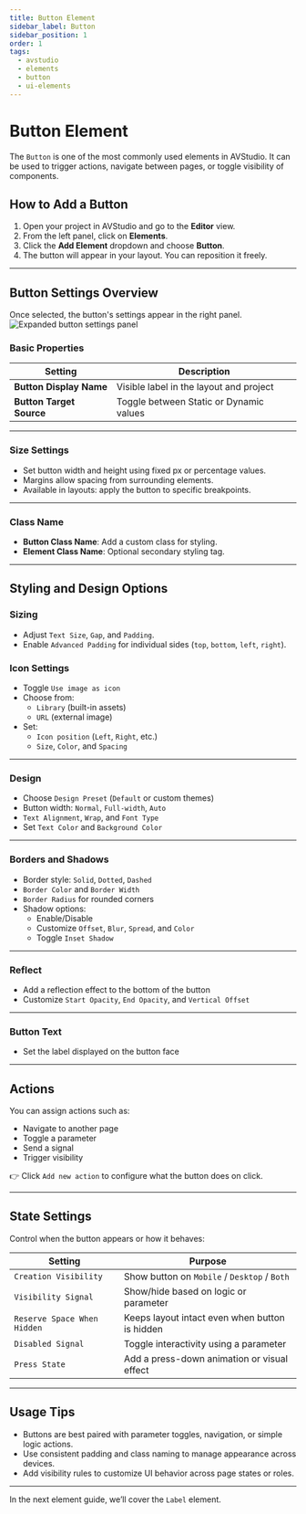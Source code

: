 ```yaml
---
title: Button Element
sidebar_label: Button
sidebar_position: 1
order: 1
tags:
  - avstudio
  - elements
  - button
  - ui-elements
---
```


# Button Element

The `Button` is one of the most commonly used elements in AVStudio. It can be used to trigger actions, navigate between pages, or toggle visibility of components.

## How to Add a Button

1. Open your project in AVStudio and go to the **Editor** view.
2. From the left panel, click on **Elements**.
3. Click the **Add Element** dropdown and choose **Button**.
4. The button will appear in your layout. You can reposition it freely.

---

## Button Settings Overview

Once selected, the button's settings appear in the right panel.
![Expanded button settings panel](./img/4-4-5-1-button-settings-panel.png)


### Basic Properties

| Setting             | Description |
|---------------------|-------------|
| **Button Display Name** | Visible label in the layout and project |
| **Button Target Source** | Toggle between Static or Dynamic values |

---

### Size Settings

- Set button width and height using fixed px or percentage values.
- Margins allow spacing from surrounding elements.
- Available in layouts: apply the button to specific breakpoints.

---

### Class Name

- **Button Class Name**: Add a custom class for styling.
- **Element Class Name**: Optional secondary styling tag.

---

## Styling and Design Options

### Sizing

- Adjust `Text Size`, `Gap`, and `Padding`.
- Enable `Advanced Padding` for individual sides (`top`, `bottom`, `left`, `right`).

### Icon Settings

- Toggle `Use image as icon`
- Choose from:
  - `Library` (built-in assets)
  - `URL` (external image)
- Set:
  - `Icon position` (`Left`, `Right`, etc.)
  - `Size`, `Color`, and `Spacing`

---

### Design

- Choose `Design Preset` (`Default` or custom themes)
- Button width: `Normal`, `Full-width`, `Auto`
- `Text Alignment`, `Wrap`, and `Font Type`
- Set `Text Color` and `Background Color`

---

### Borders and Shadows

- Border style: `Solid`, `Dotted`, `Dashed`
- `Border Color` and `Border Width`
- `Border Radius` for rounded corners
- Shadow options:
  - Enable/Disable
  - Customize `Offset`, `Blur`, `Spread`, and `Color`
  - Toggle `Inset Shadow`

---

### Reflect

- Add a reflection effect to the bottom of the button
- Customize `Start Opacity`, `End Opacity`, and `Vertical Offset`

---

### Button Text

- Set the label displayed on the button face

---

## Actions

You can assign actions such as:

- Navigate to another page
- Toggle a parameter
- Send a signal
- Trigger visibility

👉 Click `Add new action` to configure what the button does on click.

---

## State Settings

Control when the button appears or how it behaves:

| Setting                       | Purpose                                                  |
|-------------------------------|----------------------------------------------------------|
| `Creation Visibility`         | Show button on `Mobile` / `Desktop` / `Both`             |
| `Visibility Signal`           | Show/hide based on logic or parameter                    |
| `Reserve Space When Hidden`   | Keeps layout intact even when button is hidden           |
| `Disabled Signal`             | Toggle interactivity using a parameter                  |
| `Press State`                 | Add a press-down animation or visual effect              |

---

## Usage Tips

- Buttons are best paired with parameter toggles, navigation, or simple logic actions.
- Use consistent padding and class naming to manage appearance across devices.
- Add visibility rules to customize UI behavior across page states or roles.

---

In the next element guide, we’ll cover the `Label` element.
